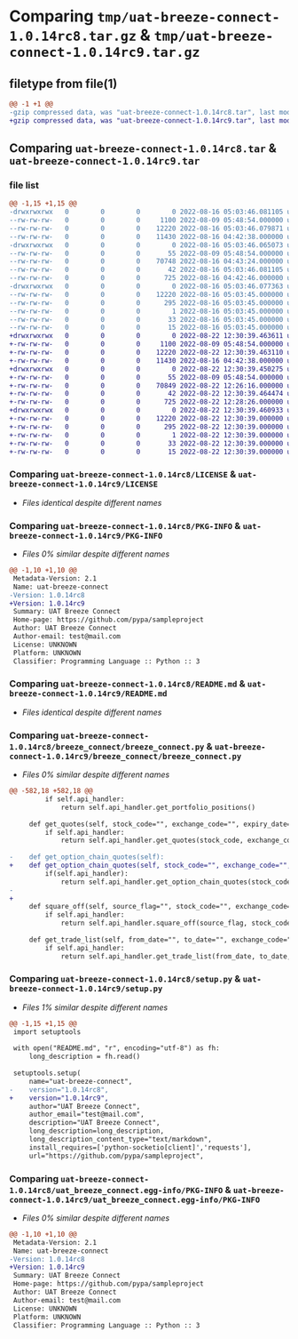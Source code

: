 # Comparing `tmp/uat-breeze-connect-1.0.14rc8.tar.gz` & `tmp/uat-breeze-connect-1.0.14rc9.tar.gz`

## filetype from file(1)

```diff
@@ -1 +1 @@
-gzip compressed data, was "uat-breeze-connect-1.0.14rc8.tar", last modified: Tue Aug 16 05:03:46 2022, max compression
+gzip compressed data, was "uat-breeze-connect-1.0.14rc9.tar", last modified: Mon Aug 22 12:30:39 2022, max compression
```

## Comparing `uat-breeze-connect-1.0.14rc8.tar` & `uat-breeze-connect-1.0.14rc9.tar`

### file list

```diff
@@ -1,15 +1,15 @@
-drwxrwxrwx   0        0        0        0 2022-08-16 05:03:46.081105 uat-breeze-connect-1.0.14rc8/
--rw-rw-rw-   0        0        0     1100 2022-08-09 05:48:54.000000 uat-breeze-connect-1.0.14rc8/LICENSE
--rw-rw-rw-   0        0        0    12220 2022-08-16 05:03:46.079871 uat-breeze-connect-1.0.14rc8/PKG-INFO
--rw-rw-rw-   0        0        0    11430 2022-08-16 04:42:38.000000 uat-breeze-connect-1.0.14rc8/README.md
-drwxrwxrwx   0        0        0        0 2022-08-16 05:03:46.065073 uat-breeze-connect-1.0.14rc8/breeze_connect/
--rw-rw-rw-   0        0        0       55 2022-08-09 05:48:54.000000 uat-breeze-connect-1.0.14rc8/breeze_connect/__init__.py
--rw-rw-rw-   0        0        0    70748 2022-08-16 04:43:24.000000 uat-breeze-connect-1.0.14rc8/breeze_connect/breeze_connect.py
--rw-rw-rw-   0        0        0       42 2022-08-16 05:03:46.081105 uat-breeze-connect-1.0.14rc8/setup.cfg
--rw-rw-rw-   0        0        0      725 2022-08-16 04:42:46.000000 uat-breeze-connect-1.0.14rc8/setup.py
-drwxrwxrwx   0        0        0        0 2022-08-16 05:03:46.077363 uat-breeze-connect-1.0.14rc8/uat_breeze_connect.egg-info/
--rw-rw-rw-   0        0        0    12220 2022-08-16 05:03:45.000000 uat-breeze-connect-1.0.14rc8/uat_breeze_connect.egg-info/PKG-INFO
--rw-rw-rw-   0        0        0      295 2022-08-16 05:03:45.000000 uat-breeze-connect-1.0.14rc8/uat_breeze_connect.egg-info/SOURCES.txt
--rw-rw-rw-   0        0        0        1 2022-08-16 05:03:45.000000 uat-breeze-connect-1.0.14rc8/uat_breeze_connect.egg-info/dependency_links.txt
--rw-rw-rw-   0        0        0       33 2022-08-16 05:03:45.000000 uat-breeze-connect-1.0.14rc8/uat_breeze_connect.egg-info/requires.txt
--rw-rw-rw-   0        0        0       15 2022-08-16 05:03:45.000000 uat-breeze-connect-1.0.14rc8/uat_breeze_connect.egg-info/top_level.txt
+drwxrwxrwx   0        0        0        0 2022-08-22 12:30:39.463611 uat-breeze-connect-1.0.14rc9/
+-rw-rw-rw-   0        0        0     1100 2022-08-09 05:48:54.000000 uat-breeze-connect-1.0.14rc9/LICENSE
+-rw-rw-rw-   0        0        0    12220 2022-08-22 12:30:39.463110 uat-breeze-connect-1.0.14rc9/PKG-INFO
+-rw-rw-rw-   0        0        0    11430 2022-08-16 04:42:38.000000 uat-breeze-connect-1.0.14rc9/README.md
+drwxrwxrwx   0        0        0        0 2022-08-22 12:30:39.450275 uat-breeze-connect-1.0.14rc9/breeze_connect/
+-rw-rw-rw-   0        0        0       55 2022-08-09 05:48:54.000000 uat-breeze-connect-1.0.14rc9/breeze_connect/__init__.py
+-rw-rw-rw-   0        0        0    70849 2022-08-22 12:26:16.000000 uat-breeze-connect-1.0.14rc9/breeze_connect/breeze_connect.py
+-rw-rw-rw-   0        0        0       42 2022-08-22 12:30:39.464474 uat-breeze-connect-1.0.14rc9/setup.cfg
+-rw-rw-rw-   0        0        0      725 2022-08-22 12:28:26.000000 uat-breeze-connect-1.0.14rc9/setup.py
+drwxrwxrwx   0        0        0        0 2022-08-22 12:30:39.460933 uat-breeze-connect-1.0.14rc9/uat_breeze_connect.egg-info/
+-rw-rw-rw-   0        0        0    12220 2022-08-22 12:30:39.000000 uat-breeze-connect-1.0.14rc9/uat_breeze_connect.egg-info/PKG-INFO
+-rw-rw-rw-   0        0        0      295 2022-08-22 12:30:39.000000 uat-breeze-connect-1.0.14rc9/uat_breeze_connect.egg-info/SOURCES.txt
+-rw-rw-rw-   0        0        0        1 2022-08-22 12:30:39.000000 uat-breeze-connect-1.0.14rc9/uat_breeze_connect.egg-info/dependency_links.txt
+-rw-rw-rw-   0        0        0       33 2022-08-22 12:30:39.000000 uat-breeze-connect-1.0.14rc9/uat_breeze_connect.egg-info/requires.txt
+-rw-rw-rw-   0        0        0       15 2022-08-22 12:30:39.000000 uat-breeze-connect-1.0.14rc9/uat_breeze_connect.egg-info/top_level.txt
```

### Comparing `uat-breeze-connect-1.0.14rc8/LICENSE` & `uat-breeze-connect-1.0.14rc9/LICENSE`

 * *Files identical despite different names*

### Comparing `uat-breeze-connect-1.0.14rc8/PKG-INFO` & `uat-breeze-connect-1.0.14rc9/PKG-INFO`

 * *Files 0% similar despite different names*

```diff
@@ -1,10 +1,10 @@
 Metadata-Version: 2.1
 Name: uat-breeze-connect
-Version: 1.0.14rc8
+Version: 1.0.14rc9
 Summary: UAT Breeze Connect
 Home-page: https://github.com/pypa/sampleproject
 Author: UAT Breeze Connect
 Author-email: test@mail.com
 License: UNKNOWN
 Platform: UNKNOWN
 Classifier: Programming Language :: Python :: 3
```

### Comparing `uat-breeze-connect-1.0.14rc8/README.md` & `uat-breeze-connect-1.0.14rc9/README.md`

 * *Files identical despite different names*

### Comparing `uat-breeze-connect-1.0.14rc8/breeze_connect/breeze_connect.py` & `uat-breeze-connect-1.0.14rc9/breeze_connect/breeze_connect.py`

 * *Files 0% similar despite different names*

```diff
@@ -582,18 +582,18 @@
         if self.api_handler:
             return self.api_handler.get_portfolio_positions()
 
     def get_quotes(self, stock_code="", exchange_code="", expiry_date="", product_type="", right="", strike_price=""):
         if self.api_handler:
             return self.api_handler.get_quotes(stock_code, exchange_code, expiry_date, product_type, right, strike_price)
 
-    def get_option_chain_quotes(self):
+    def get_option_chain_quotes(self, stock_code="", exchange_code="", expiry_date="", product_type="", right="", strike_price=""):
         if(self.api_handler):
             return self.api_handler.get_option_chain_quotes(stock_code, exchange_code, expiry_date, product_type, right, strike_price)
-
+        
     def square_off(self, source_flag="", stock_code="", exchange_code="", quantity="", price="", action="", order_type="", validity="", stoploss="", disclosed_quantity="", protection_percentage="", settlement_id="", margin_amount="", open_quantity="", cover_quantity="", product_type="", expiry_date="", right="", strike_price="", validity_date="", trade_password="", alias_name=""):
         if self.api_handler:
             return self.api_handler.square_off(source_flag, stock_code, exchange_code, quantity, price, action, order_type, validity, stoploss, disclosed_quantity, protection_percentage, settlement_id, margin_amount, open_quantity, cover_quantity, product_type, expiry_date, right, strike_price, validity_date, trade_password, alias_name)
 
     def get_trade_list(self, from_date="", to_date="", exchange_code="", product_type="", action="", stock_code=""):
         if self.api_handler:
             return self.api_handler.get_trade_list(from_date, to_date, exchange_code, product_type, action, stock_code)
```

### Comparing `uat-breeze-connect-1.0.14rc8/setup.py` & `uat-breeze-connect-1.0.14rc9/setup.py`

 * *Files 1% similar despite different names*

```diff
@@ -1,15 +1,15 @@
 import setuptools
 
 with open("README.md", "r", encoding="utf-8") as fh:
     long_description = fh.read()
 
 setuptools.setup(
     name="uat-breeze-connect",
-    version="1.0.14rc8",
+    version="1.0.14rc9",
     author="UAT Breeze Connect",
     author_email="test@mail.com",
     description="UAT Breeze Connect",
     long_description=long_description,
     long_description_content_type="text/markdown",
     install_requires=['python-socketio[client]','requests'],
     url="https://github.com/pypa/sampleproject",
```

### Comparing `uat-breeze-connect-1.0.14rc8/uat_breeze_connect.egg-info/PKG-INFO` & `uat-breeze-connect-1.0.14rc9/uat_breeze_connect.egg-info/PKG-INFO`

 * *Files 0% similar despite different names*

```diff
@@ -1,10 +1,10 @@
 Metadata-Version: 2.1
 Name: uat-breeze-connect
-Version: 1.0.14rc8
+Version: 1.0.14rc9
 Summary: UAT Breeze Connect
 Home-page: https://github.com/pypa/sampleproject
 Author: UAT Breeze Connect
 Author-email: test@mail.com
 License: UNKNOWN
 Platform: UNKNOWN
 Classifier: Programming Language :: Python :: 3
```

